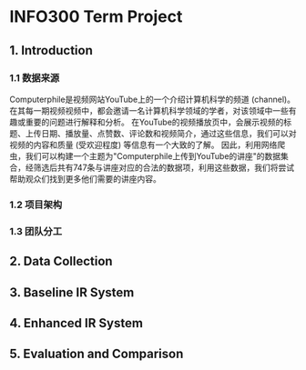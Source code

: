 # INFO300 Term Project

## 1. Introduction
### 1.1 数据来源
Computerphile是视频网站YouTube上的一个介绍计算机科学的频道 (channel)。在其每一期视频视频中，都会邀请一名计算机科学领域的学者，对该领域中一些有趣或重要的问题进行解释和分析。
在YouTube的视频播放页中，会展示视频的标题、上传日期、播放量、点赞数、评论数和视频简介，通过这些信息，我们可以对视频的内容和质量 (受欢迎程度) 等信息有一个大致的了解。
因此，利用网络爬虫，我们可以构建一个主题为"Computerphile上传到YouTube的讲座"的数据集合，经筛选后共有747条与讲座对应的合法的数据项，利用这些数据，我们将尝试帮助观众们找到更多他们需要的讲座内容。

### 1.2 项目架构
### 1.3 团队分工

## 2. Data Collection

## 3. Baseline IR System

## 4. Enhanced IR System

## 5. Evaluation and Comparison